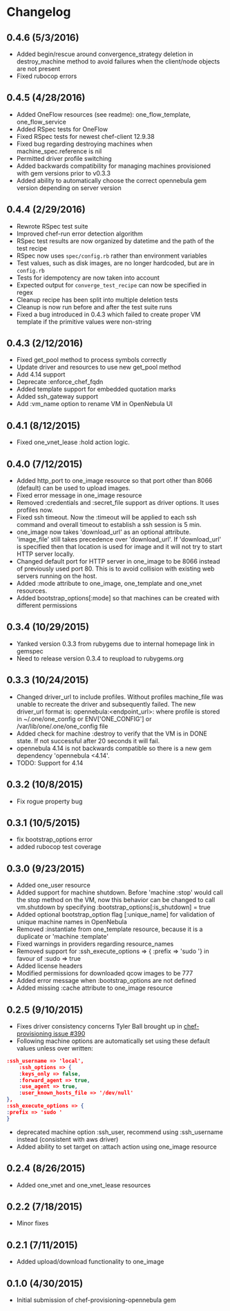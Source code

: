 # Changelog
## 0.4.6 (5/3/2016)
- Added begin/rescue around convergence_strategy deletion in destroy_machine method to avoid failures
  when the client/node objects are not present
- Fixed rubocop errors

## 0.4.5 (4/28/2016)
- Added OneFlow resources (see readme): one_flow_template, one_flow_service
- Added RSpec tests for OneFlow
- Fixed RSpec tests for newest chef-client 12.9.38
- Fixed bug regarding destroying machines when machine_spec.reference is nil
- Permitted driver profile switching
- Added backwards compatibility for managing machines provisioned with gem versions prior to v0.3.3
- Added ability to automatically choose the correct opennebula gem version depending on server version

## 0.4.4 (2/29/2016)
- Rewrote RSpec test suite
- Improved chef-run error detection algorithm
- RSpec test results are now organized by datetime and the path of the test recipe
- RSpec now uses `spec/config.rb` rather than environment variables
- Test values, such as disk images, are no longer hardcoded, but are in `config.rb`
- Tests for idempotency are now taken into account
- Expected output for `converge_test_recipe` can now be specified in regex
- Cleanup recipe has been split into multiple deletion tests
- Cleanup is now run before and after the test suite runs
- Fixed a bug introduced in 0.4.3 which failed to create proper VM template if the primitive values were non-string

## 0.4.3 (2/12/2016)
- Fixed get_pool method to process symbols correctly
- Update driver and resources to use new get_pool method
- Add 4.14 support
- Deprecate :enforce_chef_fqdn
- Added template support for embedded quotation marks
- Added ssh_gateway support
- Add :vm_name option to rename VM in OpenNebula UI

## 0.4.1 (8/12/2015)
- Fixed one_vnet_lease :hold action logic.

## 0.4.0 (7/12/2015)
- Added http_port to one_image resource so that port other than 8066 (default) can be used to upload images.
- Fixed error message in one_image resource
- Removed :credentials and :secret_file support as driver options.  It uses profiles now.
- Fixed ssh timeout.  Now the :timeout will be applied to each ssh command and overall timeout to establish
  a ssh session is 5 min.
- one_image now takes 'download_url' as an optional attribute.  'image_file' still takes precedence over 
  'download_url'.  If 'download_url' is specified then that location is used for image and it will not try 
  to start HTTP server locally.
- Changed default port for HTTP server in one_image to be 8066 instead of previously used port 80.  This is to
  avoid collision with existing web servers running on the host.
- Added :mode attribute to one_image, one_template and one_vnet resources.
- Added bootstrap_options[:mode] so that machines can be created with different permissions

## 0.3.4 (10/29/2015)
- Yanked version 0.3.3 from rubygems due to internal homepage link in gemspec
- Need to release version 0.3.4 to reupload to rubygems.org

## 0.3.3 (10/24/2015)
- Changed driver_url to include profiles.  Without profiles machine_file was unable to recreate the driver
  and subsequently failed. The new driver_url format is:
  opennebula:<endpoint_url>:<profile>
  where profile is stored in ~/.one/one_config or ENV['ONE_CONFIG'] or /var/lib/one/.one/one_config file
- Added check for machine :destroy to verify that the VM is in DONE state.  If not successful after 20 seconds
  it will fail.
- opennebula 4.14 is not backwards compatible so there is a new gem dependency 'opennebula <4.14'.
- TODO: Support for 4.14

## 0.3.2 (10/8/2015)
- Fix rogue property bug

## 0.3.1 (10/5/2015)
- fix bootstrap_options error
- added rubocop test coverage

## 0.3.0 (9/23/2015)
- Added one_user resource
- Added support for machine shutdown.  Before 'machine :stop' would call the stop method on the VM,
  now this behavior can be changed to call vm.shutdown by specifying :bootstrap_options[:is_shutdown] = true
- Added optional bootstrap_option flag [:unique_name] for validation of unique machine names in OpenNebula
- Removed :instantiate from one_template resource, because it is a duplicate or 'machine :template'
- Fixed warnings in providers regarding resource_names
- Removed support for :ssh_execute_options => { :prefix => 'sudo '} in favour of :sudo => true
- Added license headers
- Modified permissions for downloaded qcow images to be 777
- Added error message when :bootstrap_options are not defined
- Added missing :cache attribute to one_image resource


## 0.2.5 (9/10/2015)

- Fixes driver consistency concerns Tyler Ball brought up in [chef-provisioning issue #390](https://github.com/chef/chef-provisioning/issues/390)
- Following machine options are automatically set using these default values unless over written:

```json
:ssh_username => 'local',
    :ssh_options => {
	:keys_only => false,
	:forward_agent => true,
	:use_agent => true,
	:user_known_hosts_file => '/dev/null'
},
:ssh_execute_options => {
:prefix => 'sudo '
}
```

- deprecated machine option :ssh_user, recommend using :ssh_username instead (consistent with aws driver)
- Added ability to set target on :attach action using one_image resource

## 0.2.4 (8/26/2015)

- Added one_vnet and one_vnet_lease resources

## 0.2.2 (7/18/2015)

- Minor fixes

## 0.2.1 (7/11/2015)

- Added upload/download functionality to one_image

## 0.1.0 (4/30/2015)

- Initial submission of chef-provisioning-opennebula gem
